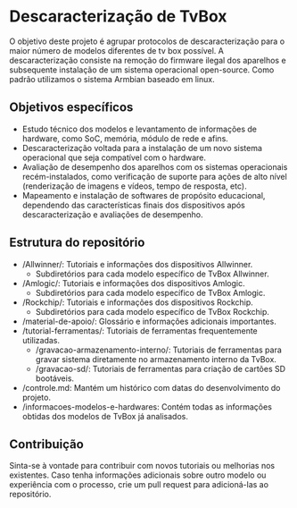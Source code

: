# Descaracterização de TvBox

O objetivo deste projeto é agrupar protocolos de descaracterização para o maior número de modelos diferentes de tv box possível. A descaracterização consiste na remoção do firmware ilegal dos aparelhos e subsequente instalação de um sistema operacional open-source. Como padrão utilizamos o sistema Armbian baseado em linux.

## Objetivos específicos
- Estudo técnico dos modelos e levantamento de informações de hardware, como SoC, memória, módulo de rede e afins.
- Descaracterização voltada para a instalação de um novo sistema operacional que seja compatível com o hardware.
- Avaliação de desempenho dos aparelhos com os sistemas operacionais recém-instalados, como verificação de suporte para ações de alto nível (renderização de imagens e vídeos, tempo de resposta, etc).
- Mapeamento e instalação de softwares de propósito educacional, dependendo das características finais dos dispositivos após descaracterização e avaliações de desempenho.

## Estrutura do repositório

- /Allwinner/: Tutoriais e informações dos dispositivos Allwinner.
  - Subdiretórios para cada modelo específico de TvBox Allwinner.
- /Amlogic/: Tutoriais e informações dos dispositivos Amlogic.
  - Subdiretórios para cada modelo específico de TvBox Amlogic.
- /Rockchip/: Tutoriais e informações dos dispositivos Rockchip.
  - Subdiretórios para cada modelo específico de TvBox Rockchip.
- /material-de-apoio/: Glossário e informações adicionais importantes.
- /tutorial-ferramentas/: Tutoriais de ferramentas frequentemente utilizadas.
  - /gravacao-armazenamento-interno/: Tutoriais de ferramentas para gravar sistema diretamente no armazenamento interno da TvBox.
  - /gravacao-sd/: Tutoriais de ferramentas para criação de cartões SD bootáveis.
- /controle.md: Mantém um histórico com datas do desenvolvimento do projeto.
- /informacoes-modelos-e-hardwares: Contém todas as informações obtidas dos modelos de TvBox já analisados.

## Contribuição
Sinta-se à vontade para contribuir com novos tutoriais ou melhorias nos existentes. Caso tenha informações adicionais sobre outro modelo ou experiência com o processo, crie um pull request para adicioná-las ao repositório.
